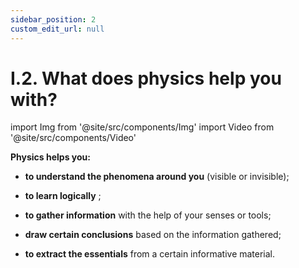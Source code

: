 ```yaml
---
sidebar_position: 2
custom_edit_url: null
---
```


# I.2. What does physics help you with?



import Img from '@site/src/components/Img'
import Video from '@site/src/components/Video'



<div class="alert alert--secondary" role="alert">


**Physics helps you:**

- **to understand the phenomena around you** (visible or invisible);

- **to learn logically** ;

- **to gather information** with the help of your senses or tools;

- **draw certain conclusions** based on the information gathered;

- **to extract the essentials** from a certain informative material.




</div>




